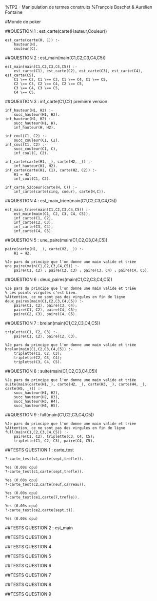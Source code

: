 %TP2 - Manipulation de termes construits
%François Boschet & Aurélien Fontaine

#Monde de poker

##QUESTION 1 : est_carte(carte(Hauteur,Couleur))
```
est_carte(carte(H, C)) :-
    hauteur(H),
    couleur(C).
```

##QUESTION 2 : est_main(main(C1,C2,C3,C4,C5))
```
est_main(main(C1,C2,C3,C4,C5)) :-
    est_carte(C1), est_carte(C2), est_carte(C3), est_carte(C4), est_carte(C5),
    C1 \== C2, C1 \== C3, C1 \== C4, C1 \== C5,
    C2 \== C3, C2 \== C4, C2 \== C5,
    C3 \== C4, C3 \== C5,
    C4 \== C5.
```

##QUESTION 3 : inf_carte(C1,C2) première version
```
inf_hauteur(H1, H2) :-
    succ_hauteur(H1, H2).
inf_hauteur(H1, H2) :-
    succ_hauteur(H1, H),
    inf_hauteur(H, H2).

inf_coul(C1, C2) :-
    succ_couleur(C1, C2).
inf_coul(C1, C2) :-
    succ_couleur(C1, C),
    inf_coul(C, C2).

inf_carte(carte(H1, _), carte(H2, _)) :-
    inf_hauteur(H1, H2).
inf_carte(carte(H1, C1), carte(H2, C2)) :-
    H1 = H2,
    inf_coul(C1, C2).

inf_carte_52coeur(carte(H, C)) :-
    inf_carte(carte(cinq, coeur), carte(H,C)).
```

##QUESTION 4 : est_main_triee(main(C1,C2,C3,C4,C5))
```
est_main_triee(main(C1,C2,C3,C4,C5)) :-
    est_main(main(C1, C2, C3, C4, C5)),
    inf_carte(C1, C2),
    inf_carte(C2, C3),
    inf_carte(C3, C4),
    inf_carte(C4, C5).
```

##QUESTION 5 : une_paire(main(C1,C2,C3,C4,C5))
```
paire(carte(H1, _), carte(H2, _)) :-
    H1 = H2.

%Je pars du principe que l'on donne une main valide et triée
une_paire(main(C1,C2,C3,C4,C5)) :-
    paire(C1, C2) ; paire(C2, C3) ; paire(C3, C4) ; paire(C4, C5).
```

##QUESTION 6 : deux_paires(main(C1,C2,C3,C4,C5))
```
%Je pars du principe que l'on donne une main valide et triée
% Les points virgules c'est bien.
%Attention, ce ne sont pas des virgules en fin de ligne
deux_paires(main(C1,C2,C3,C4,C5)) :-
    paire(C1, C2), paire(C3, C4);
    paire(C1, C2), paire(C4, C5);
    paire(C2, C3), paire(C4, C5).
```

##QUESTION 7 : brelan(main(C1,C2,C3,C4,C5))
```
triplette(C1, C2, C3) :-
    paire(C1, C2), paire(C2, C3).

%Je pars du principe que l'on donne une main valide et triée
brelan(main(C1,C2,C3,C4,C5)) :-
    triplette(C1, C2, C3);
    triplette(C2, C3, C4);
    triplette(C3, C4, C5).
```

##QUESTION 8 : suite(main(C1,C2,C3,C4,C5))
```
%Je pars du principe que l'on donne une main valide et triée
suite(main(carte(H1,_), carte(H2, _), carte(H3, _), carte(H4, _), carte(H5, _))) :-
    succ_hauteur(H1, H2),
    succ_hauteur(H2, H3),
    succ_hauteur(H3, H4),
    succ_hauteur(H4, H5).
```

##QUESTION 9 : full(main(C1,C2,C3,C4,C5))
```
%Je pars du principe que l'on donne une main valide et triée
%Attention, ce ne sont pas des virgules en fin de ligne
full(main(C1,C2,C3,C4,C5)) :-
    paire(C1, C2), triplette(C3, C4, C5);
    triplette(C1, C2, C3), paire(C4, C5).
```

##TESTS QUESTION 1 : carte_test
```
?-carte_test(c1,carte(sept,trefle)).

Yes (0.00s cpu)
?-carte_test(c1,carte(sept,trefle)).

Yes (0.00s cpu)
?-carte_test(c2,carte(neuf,carreau)).

Yes (0.00s cpu)
?-carte_test(ce1,carte(7,trefle)).

Yes (0.00s cpu)
?-carte_test(ce2,carte(sept,t)).

Yes (0.00s cpu)
```

##TESTS QUESTION 2 : est_main

##TESTS QUESTION 3

##TESTS QUESTION 4

##TESTS QUESTION 5

##TESTS QUESTION 6

##TESTS QUESTION 7

##TESTS QUESTION 8

##TESTS QUESTION 9
